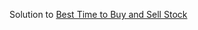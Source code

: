 Solution to [Best Time to Buy and Sell Stock](https://leetcode.com/problems/best-time-to-buy-and-sell-stock/)
